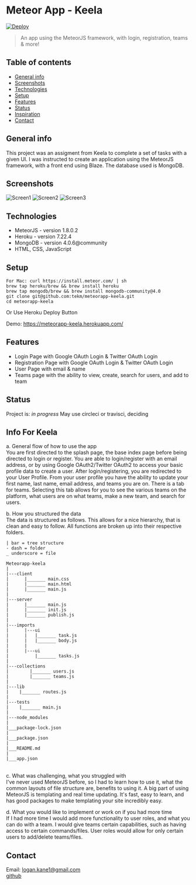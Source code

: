 # Meteor App - Keela
[![Deploy](https://www.herokucdn.com/deploy/button.svg)](https://heroku.com/deploy)
> An app using the MeteorJS framework, with login, registration, teams & more!

## Table of contents
* [General info](#general-info)
* [Screenshots](#screenshots)
* [Technologies](#technologies)
* [Setup](#setup)
* [Features](#features)
* [Status](#status)
* [Inspiration](#info-for-keela)
* [Contact](#contact)

## General info
This project was an assigment from Keela to complete a set of tasks with a given UI. I was instructed
to create an application using the MeteorJS framework, with a front end using Blaze. The database used is
MongoDB.

## Screenshots
![Screen1](./img/screenshot1.png)
![Screen2](./img/screenshot2.png)
![Screen3](./img/screenshot3.png)

## Technologies
* MeteorJS - version 1.8.0.2
* Heroku - version 7.22.4
* MongoDB - version 4.0.6@community
* HTML, CSS, JavaScript

## Setup
```
For Mac: curl https://install.meteor.com/ | sh
brew tap heroku/brew && brew install heroku
brew tap mongodb/brew && brew install mongodb-community@4.0
git clone git@github.com:tekm/meteorapp-keela.git
cd meteorapp-keela
```
Or Use Heroku Deploy Button

Demo: https://meteorapp-keela.herokuapp.com/

## Features
* Login Page with Google OAuth Login & Twitter OAuth Login
* Registration Page with Google OAuth Login & Twitter OAuth Login
* User Page with email & name
* Teams page with the ability to view, create, search for users, and add to team

## Status
Project is: _in progress_
May use circleci or travisci, deciding

## Info For Keela
a. General flow of how to use the app\
You are first directed to the splash page, the base index page before being directed to login or register. You are able to login/register with an email address, or by using Google OAuth2/Twitter OAuth2 to access your basic profile data to create a user.
After login/registering, you are redirected to your User Profile. From your user profile you have the ability to update your first name, last name, email address, and teams you are on. 
There is a tab for teams. Selecting this tab allows for you to see the various teams on the platform, what users are on what teams, make a new team, and search for users.


b. How you structured the data\
The data is structured as follows. This allows for a nice hierarchy, that is clean and easy to follow. All functions are broken up into their respective folders.

```
| bar = tree structure
- dash = folder
_ underscore = file

Meteorapp-keela
|
|---client
|      |_______ main.css
|      |_______ main.html
|      |_______ main.js
|
|---server
|      |_______ main.js
|      |_______ init.js
|      |_______ publish.js
|
|---imports
|      |---ui
|      |   |_______ task.js
|      |   |_______ body.js
|      |
|      |---ui
|          |_______ tasks.js
|
|---collections
|        |_______ users.js
|        |_______ teams.js
|
|---lib
|    |_______ routes.js
|
|---tests
|    |_______ main.js
|
|---node_modules
|
|___package-lock.json
|
|___package.json
|
|___README.md
|
|___app.json

```
\
c. What was challenging, what you struggled with\
I've never used MeteorJS before, so I had to learn how to use it, what the common layouts of file structure are, benefits to using it. A big part of using MeteorJS is templating and real time updating. It's fast, easy to learn, and has good packages to make templating your site incredibly easy.


d. What you would like to implement or work on if you had more time\
If I had more time I would add more functionality to user roles, and what you can do with a team. I would give teams certain capabilities, such as having access to certain commands/files. User roles would allow for only certain users to add/delete teams/files.

## Contact
Email: logan.kane1@gmail.com\
[github](github.com/tekm)
